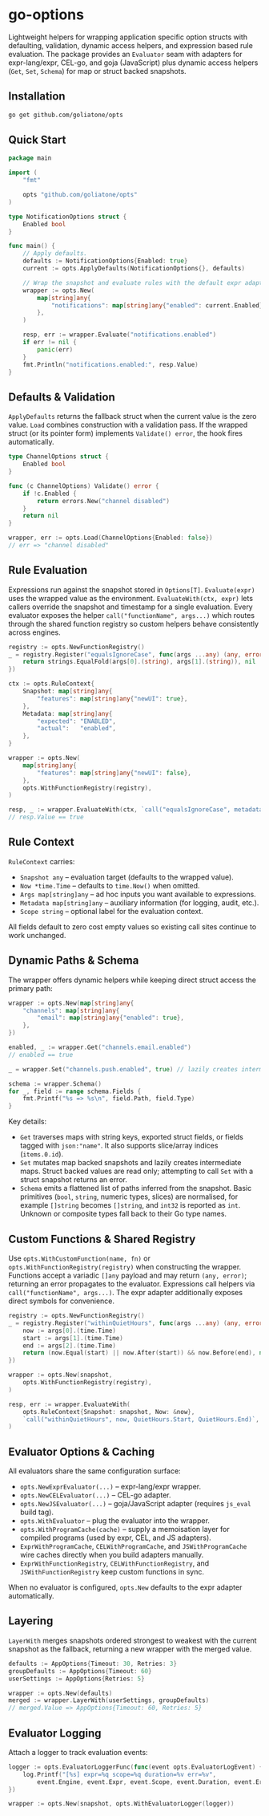 # go-options

Lightweight helpers for wrapping application specific option structs with defaulting, validation, dynamic access helpers, and expression based rule evaluation. The package provides an `Evaluator` seam with adapters for expr-lang/expr, CEL-go, and goja (JavaScript) plus dynamic access helpers (`Get`, `Set`, `Schema`) for map or struct backed snapshots.

## Installation

```bash
go get github.com/goliatone/opts
```

## Quick Start

```go
package main

import (
	"fmt"

	opts "github.com/goliatone/opts"
)

type NotificationOptions struct {
	Enabled bool
}

func main() {
	// Apply defaults.
	defaults := NotificationOptions{Enabled: true}
	current := opts.ApplyDefaults(NotificationOptions{}, defaults)

	// Wrap the snapshot and evaluate rules with the default expr adapter.
	wrapper := opts.New(
		map[string]any{
			"notifications": map[string]any{"enabled": current.Enabled},
		},
	)

	resp, err := wrapper.Evaluate("notifications.enabled")
	if err != nil {
		panic(err)
	}
	fmt.Println("notifications.enabled:", resp.Value)
}
```

## Defaults & Validation

`ApplyDefaults` returns the fallback struct when the current value is the zero value. `Load` combines construction with a validation pass. If the wrapped struct (or its pointer form) implements `Validate() error`, the hook fires automatically.

```go
type ChannelOptions struct {
	Enabled bool
}

func (c ChannelOptions) Validate() error {
	if !c.Enabled {
		return errors.New("channel disabled")
	}
	return nil
}

wrapper, err := opts.Load(ChannelOptions{Enabled: false})
// err => "channel disabled"
```

## Rule Evaluation

Expressions run against the snapshot stored in `Options[T]`. `Evaluate(expr)` uses the wrapped value as the environment. `EvaluateWith(ctx, expr)` lets callers override the snapshot and timestamp for a single evaluation. Every evaluator exposes the helper `call("functionName", args...)` which routes through the shared function registry so custom helpers behave consistently across engines.

```go
registry := opts.NewFunctionRegistry()
_ = registry.Register("equalsIgnoreCase", func(args ...any) (any, error) {
	return strings.EqualFold(args[0].(string), args[1].(string)), nil
})

ctx := opts.RuleContext{
	Snapshot: map[string]any{
		"features": map[string]any{"newUI": true},
	},
	Metadata: map[string]any{
		"expected": "ENABLED",
		"actual":   "enabled",
	},
}

wrapper := opts.New(
	map[string]any{
		"features": map[string]any{"newUI": false},
	},
	opts.WithFunctionRegistry(registry),
)

resp, _ := wrapper.EvaluateWith(ctx, `call("equalsIgnoreCase", metadata.expected, metadata.actual)`)
// resp.Value == true
```

## Rule Context

`RuleContext` carries:

- `Snapshot any` – evaluation target (defaults to the wrapped value).
- `Now *time.Time` – defaults to `time.Now()` when omitted.
- `Args map[string]any` – ad hoc inputs you want available to expressions.
- `Metadata map[string]any` – auxiliary information (for logging, audit, etc.).
- `Scope string` – optional label for the evaluation context.

All fields default to zero cost empty values so existing call sites continue to work unchanged.

## Dynamic Paths & Schema

The wrapper offers dynamic helpers while keeping direct struct access the primary path:

```go
wrapper := opts.New(map[string]any{
	"channels": map[string]any{
		"email": map[string]any{"enabled": true},
	},
})

enabled, _ := wrapper.Get("channels.email.enabled")
// enabled == true

_ = wrapper.Set("channels.push.enabled", true) // lazily creates intermediate maps

schema := wrapper.Schema()
for _, field := range schema.Fields {
	fmt.Printf("%s => %s\n", field.Path, field.Type)
}
```
Key details:
- `Get` traverses maps with string keys, exported struct fields, or fields tagged with `json:"name"`. It also supports slice/array indices (`items.0.id`).
- `Set` mutates map backed snapshots and lazily creates intermediate maps. Struct backed values are read only; attempting to call `Set` with a struct snapshot returns an error.
- `Schema` emits a flattened list of paths inferred from the snapshot. Basic primitives (`bool`, `string`, numeric types, slices) are normalised, for example `[]string` becomes `[]string`, and `int32` is reported as `int`. Unknown or composite types fall back to their Go type names.

## Custom Functions & Shared Registry

Use `opts.WithCustomFunction(name, fn)` or `opts.WithFunctionRegistry(registry)` when constructing the wrapper. Functions accept a variadic `[]any` payload and may return `(any, error)`; returning an error propagates to the evaluator. Expressions call helpers via `call("functionName", args...)`. The expr adapter additionally exposes direct symbols for convenience.

```go
registry := opts.NewFunctionRegistry()
_ = registry.Register("withinQuietHours", func(args ...any) (any, error) {
	now := args[0].(time.Time)
	start := args[1].(time.Time)
	end := args[2].(time.Time)
	return (now.Equal(start) || now.After(start)) && now.Before(end), nil
})

wrapper := opts.New(snapshot,
	opts.WithFunctionRegistry(registry),
)

resp, err := wrapper.EvaluateWith(
	opts.RuleContext{Snapshot: snapshot, Now: &now},
	`call("withinQuietHours", now, QuietHours.Start, QuietHours.End)`,
)
```

## Evaluator Options & Caching

All evaluators share the same configuration surface:

- `opts.NewExprEvaluator(...)` – expr-lang/expr wrapper.
- `opts.NewCELEvaluator(...)` – CEL-go adapter.
- `opts.NewJSEvaluator(...)` – goja/JavaScript adapter (requires `js_eval` build tag).
- `opts.WithEvaluator` – plug the evaluator into the wrapper.
- `opts.WithProgramCache(cache)` – supply a memoisation layer for compiled programs (used by expr, CEL, and JS adapters).
- `ExprWithProgramCache`, `CELWithProgramCache`, and `JSWithProgramCache` wire caches directly when you build adapters manually.
- `ExprWithFunctionRegistry`, `CELWithFunctionRegistry`, and `JSWithFunctionRegistry` keep custom functions in sync.

When no evaluator is configured, `opts.New` defaults to the expr adapter automatically.

## Layering

`LayerWith` merges snapshots ordered strongest to weakest with the current snapshot as the fallback, returning a new wrapper with the merged value.

```go
defaults := AppOptions{Timeout: 30, Retries: 3}
groupDefaults := AppOptions{Timeout: 60}
userSettings := AppOptions{Retries: 5}

wrapper := opts.New(defaults)
merged := wrapper.LayerWith(userSettings, groupDefaults)
// merged.Value => AppOptions{Timeout: 60, Retries: 5}
```

## Evaluator Logging

Attach a logger to track evaluation events:

```go
logger := opts.EvaluatorLoggerFunc(func(event opts.EvaluatorLogEvent) {
	log.Printf("[%s] expr=%q scope=%q duration=%v err=%v",
		event.Engine, event.Expr, event.Scope, event.Duration, event.Err)
})

wrapper := opts.New(snapshot, opts.WithEvaluatorLogger(logger))
```

